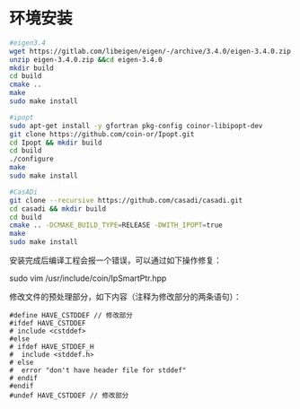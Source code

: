 # 环境安装
```bash
#eigen3.4
wget https://gitlab.com/libeigen/eigen/-/archive/3.4.0/eigen-3.4.0.zip
unzip eigen-3.4.0.zip &&cd eigen-3.4.0
mkdir build
cd build
cmake ..
make
sudo make install
```

```bash
#ipopt
sudo apt-get install -y gfortran pkg-config coinor-libipopt-dev
git clone https://github.com/coin-or/Ipopt.git
cd Ipopt && mkdir build
cd build
./configure
make 
sudo make install
```

```bash
#CasADi
git clone --recursive https://github.com/casadi/casadi.git
cd casadi && mkdir build 
cd build 
cmake .. -DCMAKE_BUILD_TYPE=RELEASE -DWITH_IPOPT=true
make
sudo make install
```


安装完成后编译工程会报一个错误，可以通过如下操作修复：

sudo vim /usr/include/coin/IpSmartPtr.hpp

修改文件的预处理部分，如下内容（注释为修改部分的两条语句）：

    #define HAVE_CSTDDEF // 修改部分
    #ifdef HAVE_CSTDDEF
    # include <cstddef>
    #else
    # ifdef HAVE_STDDEF_H
    #  include <stddef.h>
    # else
    #  error "don't have header file for stddef"
    # endif
    #endif
    #undef HAVE_CSTDDEF // 修改部分
